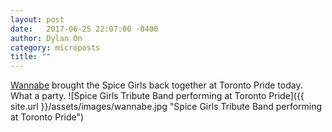 ```yaml
---
layout: post
date:   2017-06-25 22:07:00 -0400
author: Dylan On
category: microposts
title: ""
---
```


[Wannabe](http://www.blogto.com/music/2017/02/spice-girls-wannabe-toronto/) brought the Spice Girls back together at Toronto Pride today. What a party.
![Spice Girls Tribute Band performing at Toronto Pride]({{ site.url }}/assets/images/wannabe.jpg "Spice Girls Tribute Band performing at Toronto Pride")